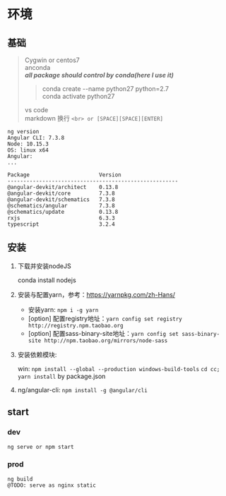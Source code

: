# 环境

## 基础

> Cygwin or centos7  
> anconda  
> ***all package should control by conda(here I use it)***  
>> conda create --name python27 python=2.7  
>> conda activate python27  
>
> vs code  
> markdown 换行 `<br> or [SPACE][SPACE][ENTER]`  

    ng version
    Angular CLI: 7.3.8
    Node: 10.15.3
    OS: linux x64
    Angular: 
    ... 

    Package                      Version
    ------------------------------------------------------
    @angular-devkit/architect    0.13.8
    @angular-devkit/core         7.3.8
    @angular-devkit/schematics   7.3.8
    @schematics/angular          7.3.8
    @schematics/update           0.13.8
    rxjs                         6.3.3
    typescript                   3.2.4

## 安装

1. 下载并安装nodeJS

    conda install nodejs

2. 安装与配置yarn，参考：<https://yarnpkg.com/zh-Hans/>

    - 安装yarn: `npm i -g yarn`
    - [option] 配置registry地址：`yarn config set registry http://registry.npm.taobao.org`
    - [option] 配置sass-binary-site地址：`yarn config set sass-binary-site http://npm.taobao.org/mirrors/node-sass`

3. 安装依赖模块:

    win: `npm install --global --production windows-build-tools`
    `cd cc; yarn install` by package.json

4. ng/angular-cli: `npm install -g @angular/cli`

## start

### dev

    ng serve or npm start

### prod

    ng build
    @TODO: serve as nginx static